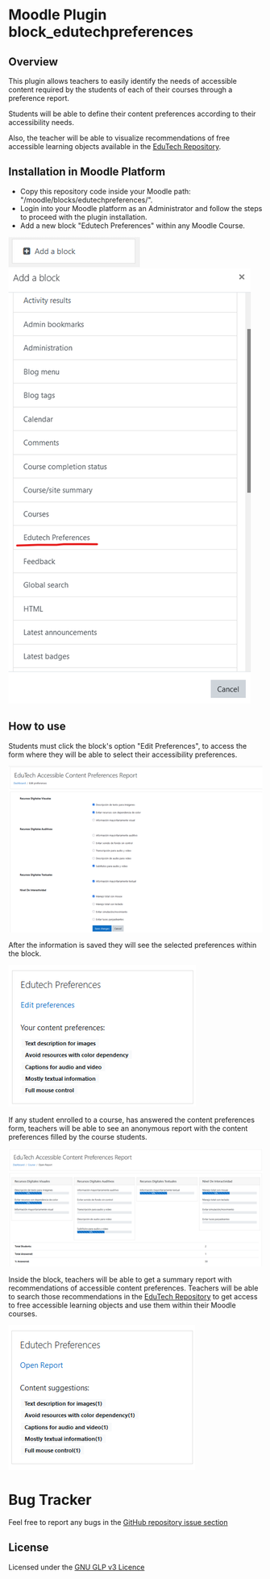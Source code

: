 # Moodle Plugin block_edutechpreferences

## Overview
This plugin allows teachers to easily identify the needs of accessible content required by the students of each of their courses through a preference report.

Students will be able to define their content preferences according to their accessibility needs.

Also, the teacher will be able to visualize recommendations of free accessible learning objects available in the [EduTech Repository](https://repositorio.edutech-project.org/).

## Installation in Moodle Platform
- Copy this repository code inside your Moodle path:  "/moodle/blocks/edutechpreferences/".
- Login into your Moodle platform as an Administrator and follow the steps to proceed with the plugin installation.
-  Add a new block "Edutech Preferences" within any Moodle Course.

![Nuevo Bloque](docs/newblock.png)
![Nuevo Bloque](docs/addblocktocourse.png)

## How to use
Students must click the block's option "Edit Preferences", to access the form where they will be able to select their accessibility preferences.

![Nuevo Bloque](docs/studentpreferencesform.png)

After the information is saved they will see the selected preferences within the block.

![Nuevo Bloque](docs/studentblock.png)

If any student enrolled to a course, has answered the content preferences form, teachers will be able to see an anonymous report with the content preferences filled by the course students.

![Nuevo Bloque](docs/contentpreferencesreport.png)

Inside the block, teachers will be able to get a summary report with recommendations of accessible content preferences. Teachers will be able to search those recommendations in the  [EduTech Repository](https://repositorio.edutech-project.org/) to get access to free accessible learning objects and use them within their Moodle courses.

![Nuevo Bloque](docs/teacherform.png)

# Bug Tracker
Feel free to report any bugs in the [GitHub repository issue section](https://github.com/ezio19r/edutechpreferences/issues)

## License
Licensed under the [GNU GLP v3 Licence](https://www.gnu.org/copyleft/gpl.htm)
